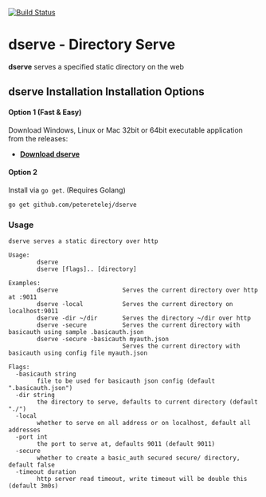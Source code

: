 [![Build Status](https://travis-ci.org/peteretelej/dserve.svg?branch=master)](https://travis-ci.org/peteretelej/dserve)

# dserve - Directory Serve

__dserve__ serves a specified static directory on the web 

## dserve Installation Installation Options

#### Option 1 (Fast & Easy)
Download Windows, Linux or Mac 32bit or 64bit executable application from the releases:

   - **[Download dserve](https://github.com/peteretelej/dserve/releases)**

#### Option 2
Install via `go get`. (Requires Golang)

```
go get github.com/peteretelej/dserve
```

### Usage
```
dserve serves a static directory over http

Usage:
        dserve
        dserve [flags].. [directory]

Examples:
        dserve                  Serves the current directory over http at :9011
        dserve -local           Serves the current directory on localhost:9011
        dserve -dir ~/dir       Serves the directory ~/dir over http 
        dserve -secure          Serves the current directory with basicauth using sample .basicauth.json
        dserve -secure -basicauth myauth.json
                                Serves the current directory with basicauth using config file myauth.json

Flags:
  -basicauth string
        file to be used for basicauth json config (default ".basicauth.json")
  -dir string
        the directory to serve, defaults to current directory (default "./")
  -local
        whether to serve on all address or on localhost, default all addresses
  -port int
        the port to serve at, defaults 9011 (default 9011)
  -secure
        whether to create a basic_auth secured secure/ directory, default false
  -timeout duration
        http server read timeout, write timeout will be double this (default 3m0s)
```


